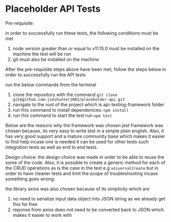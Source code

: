 # Placeholder API Tests

Pre-requisite:

in order to successfully run these tests, the following conditions must be met

1. node version greater than or equal to v11.15.0 must be installed on the machine the test will be run
2. git must also be installed on the machine

After the pre-requisite steps above have been met, follow the steps below in order to successfully run the API tests

run the below commands from the terminal

1. clone the repository with the command ```git clone git@github.com:jimihunter2002/placeholder-api.git```
2. navigate to the root of the project which is api-testing-framework folder
3. run this command to install dependenices: ```npm install```
4. run this command to start the test run ```npm test```

Below are the reasons why the framework was chosen
jest framework was chosen because, its very easy to write test in a simple plain english.
Also, it has very good support and a mature community base which makes it easier to find help incase one is needed
it can be used for other tests such integration tests as well as end to end tests.

Design choice:
the  design choice was made in order to be able to reuse the some of the code.
Also, it is possible to create a generic method for each of the CRUD operations as is the case in the test e.g ```universalCreate```
but in order to have cleaner tests and limit the scope of troubleshooting incase something goes wrong.

the library axios was also chosen because of its simplicity which are

1. no need to serialize input data object into JSON string as we already get this for free
2. reponse from axios does not need to be converted back to JSON  which makes it easier to work with
